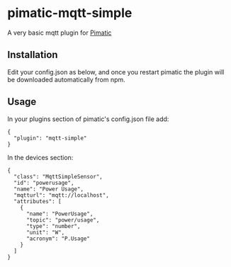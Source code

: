 pimatic-mqtt-simple
===================

A very basic mqtt plugin for [Pimatic](http://www.pimatic.org/)

Installation
------------
Edit your config.json as below, and once you restart pimatic the plugin will be downloaded automatically from npm.


Usage
-----
In your plugins section of pimatic's config.json file add:

    {
      "plugin": "mqtt-simple"
    }

In the devices section:

    {
      "class": "MqttSimpleSensor",
      "id": "powerusage",
      "name": "Power Usage",
      "mqtturl": "mqtt://localhost",
      "attributes": [
        {
          "name": "PowerUsage",
          "topic": "power/usage",
          "type": "number",
          "unit": "W",
          "acronym": "P.Usage"
        }
      ]
    }
   
